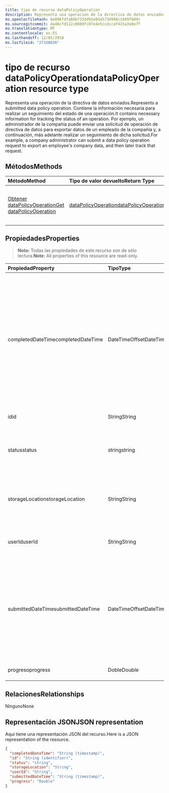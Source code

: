 ```yaml
---
title: tipo de recurso dataPolicyOperation
description: Representa una operación de la directiva de datos enviados. Contiene la información necesaria para realizar un seguimiento del estado de una operación. Por ejemplo, un administrador de la compañía puede enviar una solicitud de operación de directiva de datos para exportar datos de un empleado de la compañía y, a continuación, más adelante realizar un seguimiento de dicha solicitud.
ms.openlocfilehash: 6e896fdfa60b733dd91e9da573d998c1949f0d9c
ms.sourcegitcommit: 4a46cfd112c8089fc07e4e5ccdccaf415a3a0e7f
ms.translationtype: MT
ms.contentlocale: es-ES
ms.lasthandoff: 12/05/2018
ms.locfileid: "27156036"
---
```

# <a name="datapolicyoperation-resource-type"></a><span data-ttu-id="e3c25-105">tipo de recurso dataPolicyOperation</span><span class="sxs-lookup"><span data-stu-id="e3c25-105">dataPolicyOperation resource type</span></span>

<span data-ttu-id="e3c25-106">Representa una operación de la directiva de datos enviados.</span><span class="sxs-lookup"><span data-stu-id="e3c25-106">Represents a submitted data policy operation.</span></span> <span data-ttu-id="e3c25-107">Contiene la información necesaria para realizar un seguimiento del estado de una operación.</span><span class="sxs-lookup"><span data-stu-id="e3c25-107">It contains necessary information for tracking the status of an operation.</span></span> <span data-ttu-id="e3c25-108">Por ejemplo, un administrador de la compañía puede enviar una solicitud de operación de directiva de datos para exportar datos de un empleado de la compañía y, a continuación, más adelante realizar un seguimiento de dicha solicitud.</span><span class="sxs-lookup"><span data-stu-id="e3c25-108">For example, a company administrator can submit a data policy operation request to export an employee's company data, and then later track that request.</span></span>

## <a name="methods"></a><span data-ttu-id="e3c25-109">Métodos</span><span class="sxs-lookup"><span data-stu-id="e3c25-109">Methods</span></span>

| <span data-ttu-id="e3c25-110">Método</span><span class="sxs-lookup"><span data-stu-id="e3c25-110">Method</span></span>           | <span data-ttu-id="e3c25-111">Tipo de valor devuelto</span><span class="sxs-lookup"><span data-stu-id="e3c25-111">Return Type</span></span>    |<span data-ttu-id="e3c25-112">Descripción</span><span class="sxs-lookup"><span data-stu-id="e3c25-112">Description</span></span>|
|:---------------|:--------|:----------|
|[<span data-ttu-id="e3c25-113">Obtener dataPolicyOperation</span><span class="sxs-lookup"><span data-stu-id="e3c25-113">Get dataPolicyOperation</span></span>](../api/datapolicyoperation-get.md) | [<span data-ttu-id="e3c25-114">dataPolicyOperation</span><span class="sxs-lookup"><span data-stu-id="e3c25-114">dataPolicyOperation</span></span>](datapolicyoperation.md) |<span data-ttu-id="e3c25-115">Leer las propiedades del objeto dataPolicyOperation.</span><span class="sxs-lookup"><span data-stu-id="e3c25-115">Read properties of the dataPolicyOperation object.</span></span>|

## <a name="properties"></a><span data-ttu-id="e3c25-116">Propiedades</span><span class="sxs-lookup"><span data-stu-id="e3c25-116">Properties</span></span>

> <span data-ttu-id="e3c25-117">**Nota:** Todas las propiedades de este recurso son de sólo lectura.</span><span class="sxs-lookup"><span data-stu-id="e3c25-117">**Note:** All properties of this resource are read-only.</span></span>

| <span data-ttu-id="e3c25-118">Propiedad</span><span class="sxs-lookup"><span data-stu-id="e3c25-118">Property</span></span>     | <span data-ttu-id="e3c25-119">Tipo</span><span class="sxs-lookup"><span data-stu-id="e3c25-119">Type</span></span>   |<span data-ttu-id="e3c25-120">Descripción</span><span class="sxs-lookup"><span data-stu-id="e3c25-120">Description</span></span>|
|:---------------|:--------|:----------|
|<span data-ttu-id="e3c25-121">completedDateTime</span><span class="sxs-lookup"><span data-stu-id="e3c25-121">completedDateTime</span></span>|<span data-ttu-id="e3c25-122">DateTimeOffset</span><span class="sxs-lookup"><span data-stu-id="e3c25-122">DateTimeOffset</span></span>|<span data-ttu-id="e3c25-123">Representa la solicitud para esta operación de la directiva de datos se ha completado, en la hora UTC, con el formato ISO 8601.</span><span class="sxs-lookup"><span data-stu-id="e3c25-123">Represents when the request for this data policy operation was completed, in UTC time, using the ISO 8601 format.</span></span> <span data-ttu-id="e3c25-124">Por ejemplo, medianoche en la zona horaria UTC del 1 de enero de 2014 sería así: `'2014-01-01T00:00:00Z'`.</span><span class="sxs-lookup"><span data-stu-id="e3c25-124">For example, midnight UTC on Jan 1, 2014 would look like this: `'2014-01-01T00:00:00Z'`.</span></span> <span data-ttu-id="e3c25-125">NULL hasta que se complete la operación.</span><span class="sxs-lookup"><span data-stu-id="e3c25-125">Null until the operation completes.</span></span>|
|<span data-ttu-id="e3c25-126">id</span><span class="sxs-lookup"><span data-stu-id="e3c25-126">id</span></span>|<span data-ttu-id="e3c25-127">String</span><span class="sxs-lookup"><span data-stu-id="e3c25-127">String</span></span>| <span data-ttu-id="e3c25-128">Clave única para esta operación.</span><span class="sxs-lookup"><span data-stu-id="e3c25-128">Unique key for this operation.</span></span> |
|<span data-ttu-id="e3c25-129">status</span><span class="sxs-lookup"><span data-stu-id="e3c25-129">status</span></span>|<span data-ttu-id="e3c25-130">string</span><span class="sxs-lookup"><span data-stu-id="e3c25-130">string</span></span>| <span data-ttu-id="e3c25-131">Los valores posibles son: `notStarted`, `running`, `complete`, `failed` y `unknownFutureValue`.</span><span class="sxs-lookup"><span data-stu-id="e3c25-131">Possible values are: `notStarted`, `running`, `complete`, `failed`, `unknownFutureValue`.</span></span>|
|<span data-ttu-id="e3c25-132">storageLocation</span><span class="sxs-lookup"><span data-stu-id="e3c25-132">storageLocation</span></span>|<span data-ttu-id="e3c25-133">String</span><span class="sxs-lookup"><span data-stu-id="e3c25-133">String</span></span>|<span data-ttu-id="e3c25-134">La ubicación de la dirección URL a donde se va a exportar datos para las solicitudes de exportación.</span><span class="sxs-lookup"><span data-stu-id="e3c25-134">The URL location to where data is being exported for export requests.</span></span>|
|<span data-ttu-id="e3c25-135">userId</span><span class="sxs-lookup"><span data-stu-id="e3c25-135">userId</span></span>|<span data-ttu-id="e3c25-136">String</span><span class="sxs-lookup"><span data-stu-id="e3c25-136">String</span></span>|<span data-ttu-id="e3c25-137">El identificador para el usuario en quien se realiza la operación.</span><span class="sxs-lookup"><span data-stu-id="e3c25-137">The id for the user on whom the operation is performed.</span></span>|
|<span data-ttu-id="e3c25-138">submittedDateTime</span><span class="sxs-lookup"><span data-stu-id="e3c25-138">submittedDateTime</span></span>|<span data-ttu-id="e3c25-139">DateTimeOffset</span><span class="sxs-lookup"><span data-stu-id="e3c25-139">DateTimeOffset</span></span>|<span data-ttu-id="e3c25-140">Representa para esta operación de datos se envió la solicitud, en la hora UTC, con el formato ISO 8601.</span><span class="sxs-lookup"><span data-stu-id="e3c25-140">Represents when the request for this data operation was submitted, in UTC time, using the ISO 8601 format.</span></span> <span data-ttu-id="e3c25-141">Por ejemplo, la medianoche UTC del 1 de enero de 2014 sería así: `'2014-01-01T00:00:00Z'`</span><span class="sxs-lookup"><span data-stu-id="e3c25-141">For example, midnight UTC on Jan 1, 2014 would look like this: `'2014-01-01T00:00:00Z'`</span></span>|
|<span data-ttu-id="e3c25-142">progreso</span><span class="sxs-lookup"><span data-stu-id="e3c25-142">progress</span></span>|<span data-ttu-id="e3c25-143">Doble</span><span class="sxs-lookup"><span data-stu-id="e3c25-143">Double</span></span>|<span data-ttu-id="e3c25-144">Especifica el progreso de una operación.</span><span class="sxs-lookup"><span data-stu-id="e3c25-144">Specifies the progress of an operation.</span></span>|

## <a name="relationships"></a><span data-ttu-id="e3c25-145">Relaciones</span><span class="sxs-lookup"><span data-stu-id="e3c25-145">Relationships</span></span>
<span data-ttu-id="e3c25-146">Ninguno</span><span class="sxs-lookup"><span data-stu-id="e3c25-146">None</span></span>


## <a name="json-representation"></a><span data-ttu-id="e3c25-147">Representación JSON</span><span class="sxs-lookup"><span data-stu-id="e3c25-147">JSON representation</span></span>

<span data-ttu-id="e3c25-148">Aquí tiene una representación JSON del recurso.</span><span class="sxs-lookup"><span data-stu-id="e3c25-148">Here is a JSON representation of the resource.</span></span>

<!-- {
  "blockType": "resource",
  "optionalProperties": [

  ],
  "@odata.type": "microsoft.graph.dataPolicyOperation"
}-->

```json
{
  "completedDateTime": "String (timestamp)",
  "id": "String (identifier)",
  "status": "string",
  "storageLocation": "String",
  "userId": "String",
  "submittedDateTime": "String (timestamp)",
  "progress": "Double"
}

```

<!-- uuid: 8fcb5dbc-d5aa-4681-8e31-b001d5168d79
2015-10-25 14:57:30 UTC -->
<!-- {
  "type": "#page.annotation",
  "description": "dataPolicyOperation resource",
  "keywords": "",
  "section": "documentation",
  "tocPath": ""
}-->
